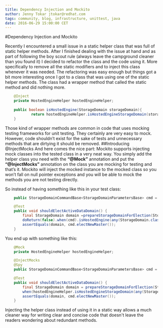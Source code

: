 ```yaml
---
title: Dependency Injection and Mockito
author: Jenny Tokar jtokar@redhat.com
tags: community, blog, infrastructure, unittest, java
date: 2016-06-29 15:00:00 CET
---
```


#Dependency Injection and Mockito

Recently I encountered a small issue in a static helper class that was full of static helper methods. After I finished dealing with the issue at hand and 
as part of following the boy scout rule (always leave the campground cleaner than you found it) I decided to refactor the class and the code using it. 
More specifically to remove all the static modifiers and to inject this class whenever it was needed. 
The refactoring was easy enough but things got a bit more interesting once I got to a class that was using one of the static helper methods. 
The class had a wrapper method that called the static method and did nothing more.

```java
    @Inject
    private HostedEngineHelper hostedEngineHelper;
    
    public boolean isHostedEngine(StorageDomain storageDomain){
            return hostedEngineHelper.isHostedEngineStorageDomain(storageDomain);
    }
```

Those kind of wrapper methods are common in code that uses mocking testing frameworks for unit testing. They certainly are very easy to mock. However, code 
shouldn’t exist for the sake of tests and unnecessary methods that are dirtying it should be removed. 
##Introducing @InjectMocks
And here comes the nice part: Mockito supports injecting mock classes into the tested class in a very neat way. 
You simply add the helper class you need with the **“@Mock”** annotation and put the **“@InjectMocks”** annotation on the class you are mocking for testing and that’s it. 
Mockito will inject the mocked instance to the mocked class so you won’t fall on null pointer exceptions and you will be able to mock the methods you are 
not testing directly.

So instead of having something like this in your test class:

```java
    public StorageDomainCommandBase<StorageDomainParametersBase> cmd = spy(new TestStorageCommandBase(new StorageDomainParametersBase()));

    @Test
    public void shouldElectActiveDataDomain() {
        final StorageDomain domain =prepareStorageDomainForElection(StorageDomainStatus.Active, "not he domain name");
        doReturn(false).when(cmd).isHostedEngine(any(StorageDomain.class));
        assertEquals(domain, cmd.electNewMaster());
    }
```

You end up with something like this:
 
```java
    @Mock
    private HostedEngineHelper hostedEngineHelper;

    @InjectMocks
    @Spy
    public StorageDomainCommandBase<StorageDomainParametersBase> cmd = new TestStorageCommandBase(new StorageDomainParametersBase());

    @Test
    public void shouldElectActiveDataDomain() {
        final StorageDomain domain = prepareStorageDomainForElection(StorageDomainStatus.Active, "not he domain name");
        when(hostedEngineHelper.isHostedEngineStorageDomain(any(StorageDomain.class))).thenReturn(false);
        assertEquals(domain, cmd.electNewMaster());
    }
```

  
Injecting the helper class instead of using it in a static way allows a much cleaner way for writing clear and concise code that doesn't leave the readers wondering about redundant methods. 

